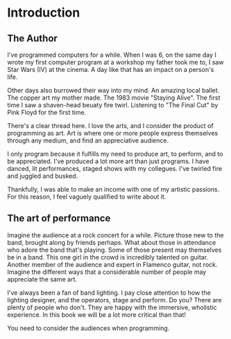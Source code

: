 # Introduction

## The Author

I've programmed computers for a while. When I was 6, on the same day I wrote my first computer program at a workshop my father took me to, I saw Star Wars (IV) at the cinema. A day like that has an impact on a person's life.

Other days also burrowed their way into my mind. An amazing local ballet. The copper art my mother made. The 1983 movie "Staying Alive". The first time I saw a shaven-head beuaty fire twirl. Listening to "The Final Cut" by Pink Floyd for the first time.

There's a clear thread here. I love the arts, and I consider the product of programming as art. Art is where one or more people express themselves through any medium, and find an appreciative audience.

I only program because it fulfills my need to produce art, to perform, and to be appreciated. I've produced a lot more art than just programs. I have danced, lit performances, staged shows with my collegues. I've twirled fire and juggled and busked. 

Thankfully, I was able to make an income with one of my artistic passions. For this reason, I feel vaguely qualified to write about it.

## The art of performance

Imagine the audience at a rock concert for a while. Picture those new to the band, brought along by friends perhaps. What about those in attendance who adore the band that's playing. Some of those present may themselves be in a band. This one girl in the crowd is incredibly talented on guitar. Another member of the audience and expert in Flamenco guitar, not rock. Imagine the different ways that a considerable number of people may appreciate the same art. 

I've always been a fan of band lighting. I pay close attention to how the lighting designer, and the operators, stage and perform. Do you? There are plenty of people who don't. They are happy with the immersive, wholistic experience. In this book we will be a lot more critical than that!

You need to consider the audiences when programming. 





